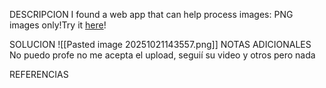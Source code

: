 DESCRIPCION 
 I found a web app that can help process images: PNG images only!Try it [here](http://atlas.picoctf.net:61008/)!
 
SOLUCION
![[Pasted image 20251021143557.png]]
NOTAS ADICIONALES
No puedo profe no me acepta el upload, seguií su video y otros pero nada

REFERENCIAS